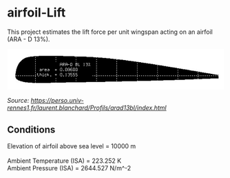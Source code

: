 # airfoil-Lift

This project estimates the lift force per unit wingspan acting on an airfoil (ARA - D 13%).

![ARA - D 13%](profil.jpg) <br>

*Source: https://perso.univ-rennes1.fr/laurent.blanchard/Profils/arad13bl/index.html*

## Conditions

Elevation of airfoil above sea level = 10000 m    
<br>
Ambient Temperature (ISA)            = 223.252 K      <br>
Ambient Pressure (ISA)               = 2644.527 N/m^-2   <br>
